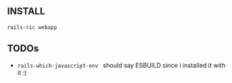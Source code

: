 
## INSTALL

`rails-ric webapp`


## TODOs

* `rails-which-javascript-env ` should say ESBUILD since i installed it with it :)
